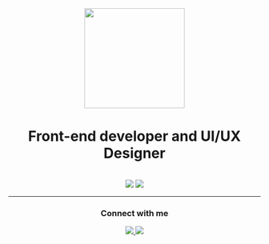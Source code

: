 <div id="header" align="center">
  <img src="https://media.giphy.com/media/cpAGF6uxLw93uuQNNJ/giphy.gif" width="200"/>
  <h1>
    Front-end developer and UI/UX Designer
  </h1>
</div>

<br/>
<div align="center">
    <img src="https://skillicons.dev/icons?i=wordpress,javascript,typescript,react,html,css,figma,tailwind,c#" />
    <img src="https://skillicons.dev/icons?i=nodejs,express,sqlite" /><br>
</div>

 <hr/>


<div align="center"> 
  <h3 align="center">Connect with me</h3>
  <a href="mailto:bassimagh03@gmail.com">
    <img src="https://img.shields.io/badge/Gmail-333333?style=for-the-badge&logo=gmail&logoColor=red" />
  </a>
  <a href="https://www.linkedin.com/in/bassima-ghassan-4940b3228/" target="_blank">
    <img src="https://img.shields.io/badge/LinkedIn-0077B5?style=for-the-badge&logo=linkedin&logoColor=white" target="_blank" />
  </a>

</div>



  


